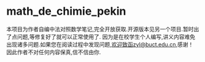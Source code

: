 # math_de_chimie_pekin
本项目为作者自编中法对照数学笔记,完全开放获取.开源版本见另一个项目.暂时出了点问题,等修复好了就可以正常使用了.
因为是在校学生个人编写,讲义内容难免出现诸多问题.如果您在阅读过程中发现问题,欢迎致函zyl@buct.edu.cn,感谢！
因此作者不对任何内容保真,信不信由你.
